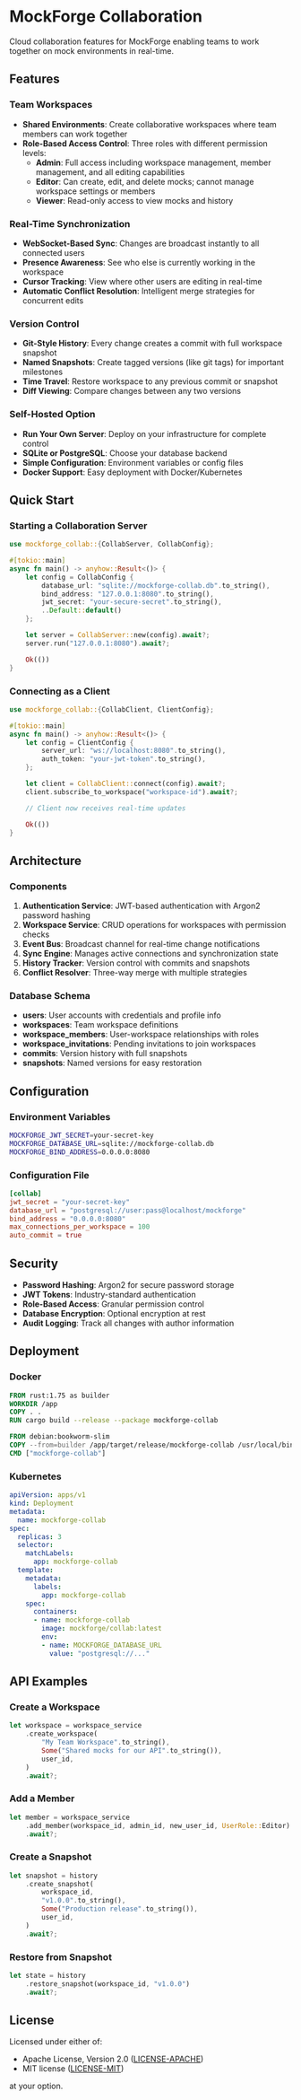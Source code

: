 # MockForge Collaboration

Cloud collaboration features for MockForge enabling teams to work together on mock environments in real-time.

## Features

### Team Workspaces
- **Shared Environments**: Create collaborative workspaces where team members can work together
- **Role-Based Access Control**: Three roles with different permission levels:
  - **Admin**: Full access including workspace management, member management, and all editing capabilities
  - **Editor**: Can create, edit, and delete mocks; cannot manage workspace settings or members
  - **Viewer**: Read-only access to view mocks and history

### Real-Time Synchronization
- **WebSocket-Based Sync**: Changes are broadcast instantly to all connected users
- **Presence Awareness**: See who else is currently working in the workspace
- **Cursor Tracking**: View where other users are editing in real-time
- **Automatic Conflict Resolution**: Intelligent merge strategies for concurrent edits

### Version Control
- **Git-Style History**: Every change creates a commit with full workspace snapshot
- **Named Snapshots**: Create tagged versions (like git tags) for important milestones
- **Time Travel**: Restore workspace to any previous commit or snapshot
- **Diff Viewing**: Compare changes between any two versions

### Self-Hosted Option
- **Run Your Own Server**: Deploy on your infrastructure for complete control
- **SQLite or PostgreSQL**: Choose your database backend
- **Simple Configuration**: Environment variables or config files
- **Docker Support**: Easy deployment with Docker/Kubernetes

## Quick Start

### Starting a Collaboration Server

```rust
use mockforge_collab::{CollabServer, CollabConfig};

#[tokio::main]
async fn main() -> anyhow::Result<()> {
    let config = CollabConfig {
        database_url: "sqlite://mockforge-collab.db".to_string(),
        bind_address: "127.0.0.1:8080".to_string(),
        jwt_secret: "your-secure-secret".to_string(),
        ..Default::default()
    };

    let server = CollabServer::new(config).await?;
    server.run("127.0.0.1:8080").await?;

    Ok(())
}
```

### Connecting as a Client

```rust
use mockforge_collab::{CollabClient, ClientConfig};

#[tokio::main]
async fn main() -> anyhow::Result<()> {
    let config = ClientConfig {
        server_url: "ws://localhost:8080".to_string(),
        auth_token: "your-jwt-token".to_string(),
    };

    let client = CollabClient::connect(config).await?;
    client.subscribe_to_workspace("workspace-id").await?;

    // Client now receives real-time updates

    Ok(())
}
```

## Architecture

### Components

1. **Authentication Service**: JWT-based authentication with Argon2 password hashing
2. **Workspace Service**: CRUD operations for workspaces with permission checks
3. **Event Bus**: Broadcast channel for real-time change notifications
4. **Sync Engine**: Manages active connections and synchronization state
5. **History Tracker**: Version control with commits and snapshots
6. **Conflict Resolver**: Three-way merge with multiple strategies

### Database Schema

- **users**: User accounts with credentials and profile info
- **workspaces**: Team workspace definitions
- **workspace_members**: User-workspace relationships with roles
- **workspace_invitations**: Pending invitations to join workspaces
- **commits**: Version history with full snapshots
- **snapshots**: Named versions for easy restoration

## Configuration

### Environment Variables

```bash
MOCKFORGE_JWT_SECRET=your-secret-key
MOCKFORGE_DATABASE_URL=sqlite://mockforge-collab.db
MOCKFORGE_BIND_ADDRESS=0.0.0.0:8080
```

### Configuration File

```toml
[collab]
jwt_secret = "your-secret-key"
database_url = "postgresql://user:pass@localhost/mockforge"
bind_address = "0.0.0.0:8080"
max_connections_per_workspace = 100
auto_commit = true
```

## Security

- **Password Hashing**: Argon2 for secure password storage
- **JWT Tokens**: Industry-standard authentication
- **Role-Based Access**: Granular permission control
- **Database Encryption**: Optional encryption at rest
- **Audit Logging**: Track all changes with author information

## Deployment

### Docker

```dockerfile
FROM rust:1.75 as builder
WORKDIR /app
COPY . .
RUN cargo build --release --package mockforge-collab

FROM debian:bookworm-slim
COPY --from=builder /app/target/release/mockforge-collab /usr/local/bin/
CMD ["mockforge-collab"]
```

### Kubernetes

```yaml
apiVersion: apps/v1
kind: Deployment
metadata:
  name: mockforge-collab
spec:
  replicas: 3
  selector:
    matchLabels:
      app: mockforge-collab
  template:
    metadata:
      labels:
        app: mockforge-collab
    spec:
      containers:
      - name: mockforge-collab
        image: mockforge/collab:latest
        env:
        - name: MOCKFORGE_DATABASE_URL
          value: "postgresql://..."
```

## API Examples

### Create a Workspace

```rust
let workspace = workspace_service
    .create_workspace(
        "My Team Workspace".to_string(),
        Some("Shared mocks for our API".to_string()),
        user_id,
    )
    .await?;
```

### Add a Member

```rust
let member = workspace_service
    .add_member(workspace_id, admin_id, new_user_id, UserRole::Editor)
    .await?;
```

### Create a Snapshot

```rust
let snapshot = history
    .create_snapshot(
        workspace_id,
        "v1.0.0".to_string(),
        Some("Production release".to_string()),
        user_id,
    )
    .await?;
```

### Restore from Snapshot

```rust
let state = history
    .restore_snapshot(workspace_id, "v1.0.0")
    .await?;
```

## License

Licensed under either of:

- Apache License, Version 2.0 ([LICENSE-APACHE](../../LICENSE-APACHE))
- MIT license ([LICENSE-MIT](../../LICENSE-MIT))

at your option.
